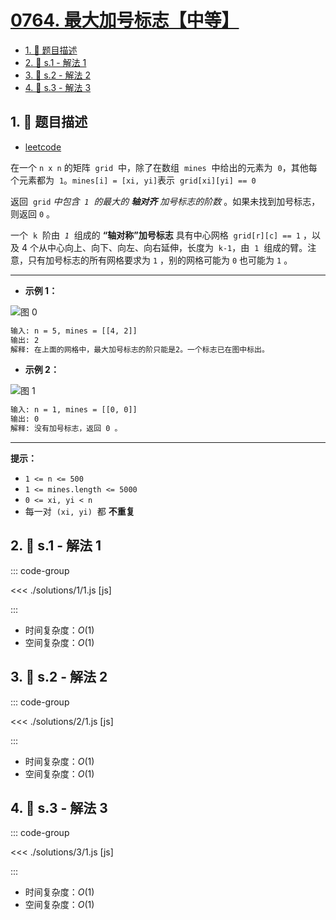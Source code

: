 # [0764. 最大加号标志【中等】](https://github.com/tnotesjs/TNotes.leetcode/tree/main/notes/0764.%20%E6%9C%80%E5%A4%A7%E5%8A%A0%E5%8F%B7%E6%A0%87%E5%BF%97%E3%80%90%E4%B8%AD%E7%AD%89%E3%80%91)

<!-- region:toc -->

- [1. 📝 题目描述](#1--题目描述)
- [2. 🎯 s.1 - 解法 1](#2--s1---解法-1)
- [3. 🎯 s.2 - 解法 2](#3--s2---解法-2)
- [4. 🎯 s.3 - 解法 3](#4--s3---解法-3)

<!-- endregion:toc -->

## 1. 📝 题目描述

- [leetcode](https://leetcode.cn/problems/largest-plus-sign/)

在一个 `n x n` 的矩阵  `grid`  中，除了在数组  `mines`  中给出的元素为  `0`，其他每个元素都为  `1`。`mines[i] = [xi, yi]`表示  `grid[xi][yi] == 0`

返回  `grid` _中包含  `1`  的最大的 **轴对齐** 加号标志的阶数_ 。如果未找到加号标志，则返回 `0` 。

一个  `k`  阶由  *`1`*  组成的 **“轴对称”加号标志** 具有中心网格  `grid[r][c] == 1` ，以及 4 个从中心向上、向下、向左、向右延伸，长度为  `k-1`，由  `1`  组成的臂。注意，只有加号标志的所有网格要求为 `1` ，别的网格可能为 `0` 也可能为 `1` 。

---

- **示例 1：**

![图 0](https://cdn.jsdelivr.net/gh/tnotesjs/imgs@main/2025-09-15-20-30-58.png)

```txt
输入: n = 5, mines = [[4, 2]]
输出: 2
解释: 在上面的网格中，最大加号标志的阶只能是2。一个标志已在图中标出。
```

- **示例 2：**

![图 1](https://cdn.jsdelivr.net/gh/tnotesjs/imgs@main/2025-09-15-20-31-06.png)

```txt
输入: n = 1, mines = [[0, 0]]
输出: 0
解释: 没有加号标志，返回 0 。
```

---

**提示：**

- `1 <= n <= 500`
- `1 <= mines.length <= 5000`
- `0 <= xi, yi < n`
- 每一对  `(xi, yi)`  都 **不重复**​​​​​​​

## 2. 🎯 s.1 - 解法 1

::: code-group

<<< ./solutions/1/1.js [js]

:::

- 时间复杂度：$O(1)$
- 空间复杂度：$O(1)$

## 3. 🎯 s.2 - 解法 2

::: code-group

<<< ./solutions/2/1.js [js]

:::

- 时间复杂度：$O(1)$
- 空间复杂度：$O(1)$

## 4. 🎯 s.3 - 解法 3

::: code-group

<<< ./solutions/3/1.js [js]

:::

- 时间复杂度：$O(1)$
- 空间复杂度：$O(1)$

